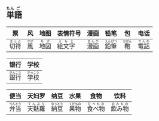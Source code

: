 ## <ruby><rb>単</rb><rt>たん</rt></ruby><ruby><rb>語</rb><rt>ご</rt></ruby>

| 票                                        | 风                                    | 地图                                    | 表情符号                                    | 漫画                                      | 铅笔                                        | 包                                      | 电话                                      |
| ----------------------------------------- | ------------------------------------- | --------------------------------------- | ------------------------------------------- | ----------------------------------------- | ------------------------------------------- | --------------------------------------- | ----------------------------------------- |
| <ruby><rb>切符</rb><rt>きっぷ</rt></ruby> | <ruby><rb>風</rb><rt>かぜ</rt></ruby> | <ruby><rb>地図</rb><rt>ちず</rt></ruby> | <ruby><rb>絵文字</rb><rt>えもじ</rt></ruby> | <ruby><rb>漫画</rb><rt>まんが</rt></ruby> | <ruby><rb>鉛筆</rb><rt>えんぴつ</rt></ruby> | <ruby><rb>鞄</rb><rt>かばん</rt></ruby> | <ruby><rb>電話</rb><rt>でんわ</rt></ruby> |

| 银行                                        | 学校                                        |
| ------------------------------------------- | ------------------------------------------- |
| <ruby><rb>銀行</rb><rt>ぎんこう</rt></ruby> | <ruby><rb>学校</rb><rt>がっこう</rt></ruby> |

| 便当                                        | 天妇罗                                        | 纳豆                                        | 水果                                        | 食物                                          | 饮料                                          |
| ------------------------------------------- | --------------------------------------------- | ------------------------------------------- | ------------------------------------------- | --------------------------------------------- | --------------------------------------------- |
| <ruby><rb>弁当</rb><rt>べんとう</rt></ruby> | <ruby><rb>天麩羅</rb><rt>てんぷら</rt></ruby> | <ruby><rb>納豆</rb><rt>なっとう</rt></ruby> | <ruby><rb>果物</rb><rt>くだもの</rt></ruby> | <ruby><rb>食べ物</rb><rt>たべもの</rt></ruby> | <ruby><rb>飲み物</rb><rt>のみもの</rt></ruby> |

